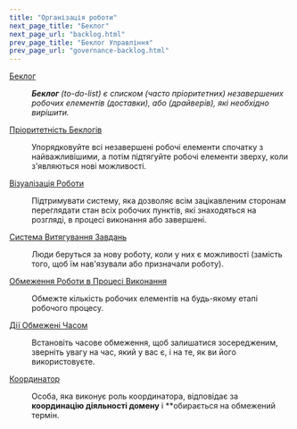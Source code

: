 ```yaml
---
title: "Організація роботи"
next_page_title: "Беклог"
next_page_url: "backlog.html"
prev_page_title: "Беклог Управління"
prev_page_url: "governance-backlog.html"
---
```



<dl>

  <dt><a href="backlog.html">Беклог</a></dt>
  <dd><p><em><strong>Беклог</strong> (to-do-list) є списком (часто пріоритетних) незавершених робочих елементів (доставки), або (драйверів), які необхідно вирішити.</em></p></dd>

  <dt><a href="prioritize-backlogs.html">Пріоритетність Беклогів</a></dt>
  <dd><p>Упорядковуйте всі незавершені робочі елементи спочатку з найважливішими, а потім підтягуйте робочі елементи зверху, коли з'являються нові можливості.</p></dd>

  <dt><a href="visualize-work.html">Візуалізація Роботи</a></dt>
  <dd><p>Підтримувати систему, яка дозволяє всім зацікавленим сторонам переглядати стан всіх робочих пунктів, які знаходяться на розгляді, в процесі виконання або завершені.</p></dd>

  <dt><a href="pull-system-for-work.html">Система Витягування Завдань</a></dt>
  <dd><p>Люди беруться за нову роботу, коли у них є можливості (замість того, щоб їм нав'язували або призначали роботу).</p></dd>

  <dt><a href="limit-work-in-progress.html">Обмеження Роботи в Процесі Виконання</a></dt>
  <dd><p>Обмежте кількість робочих елементів на будь-якому етапі робочого процесу.</p></dd>

  <dt><a href="timebox-activities.html">Дії Обмежені Часом</a></dt>
  <dd><p>Встановіть часове обмеження, щоб залишатися зосередженим, зверніть увагу на час, який у вас є, і на те, як ви його використовуєте.</p></dd>

  <dt><a href="coordinator.html">Координатор</a></dt>
  <dd><p>Особа, яка виконує роль координатора, відповідає за <strong>координацію діяльності домену</strong> і **обирається на обмежений термін.</p></dd>
</dl>